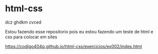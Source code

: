 # html-css
 dcz ghdkm cvced

Estou fazendo esse repositorio pois eu estou fazendo um teste de html e css para colocar em sites

https://codigo404q.github.io/html-css/exercicios/ex002/index.html